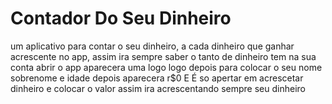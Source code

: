 # Contador Do Seu Dinheiro
um aplicativo para contar o seu dinheiro, a cada dinheiro que ganhar acrescente no app, assim ira sempre saber o tanto de dinheiro tem na sua conta
abrir o app aparecera uma logo 
logo depois para colocar o seu nome sobrenome e idade
depois aparecera r$0
E É so apertar em acrescetar dinheiro e colocar o valor 
assim ira acrescentando sempre seu dinheiro
